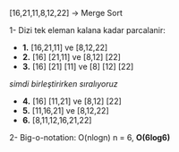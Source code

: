 [16,21,11,8,12,22] -> Merge Sort

1- Dizi tek eleman kalana kadar parcalanir:
  - **1.** [16,21,11] ve [8,12,22]
  - **2.** [16]  [21,11] ve [8,12]  [22]
  - **3.** [16]  [21]  [11] ve [8]  [12]  [22]
  
   *simdi birleştirirken sıralıyoruz*
  - **4.** [16]  [11,21]  ve [8,12]  [22]
  - **5.** [11,16,21] ve [8,12,22]
  - **6.** [8,11,12,16,21,22]
  
2- Big-o-notation: O(nlogn)
  n = 6, **O(6log6)**
